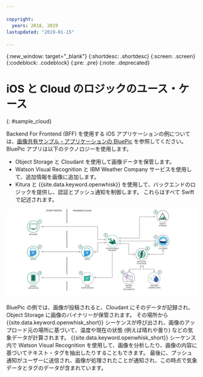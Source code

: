 ```yaml
---

copyright:
  years: 2018, 2019
lastupdated: "2019-01-15"

---
```


{:new_window: target="_blank"}
{:shortdesc: .shortdesc}
{:screen: .screen}
{:codeblock: .codeblock}
{:pre: .pre}
{:note: .deprecated}

# iOS と Cloud のロジックのユース・ケース
{: #sample_cloud}

Backend For Frontend (BFF) を使用する iOS アプリケーションの例については、[画像共有サンプル・アプリケーションの BluePic](https://github.com/IBM/BluePic) を参照してください。 BluePic アプリは以下のテクノロジーを使用します。

* Object Storage と Cloudant を使用して画像データを保管します。
* Watson Visual Recognition と IBM Weather Company サービスを使用して、追加情報を画像に追加します。
* Kitura と {{site.data.keyword.openwhisk}} を使用して、バックエンドのロジックを提供し、認証とプッシュ通知を制御します。
これらはすべて Swift で記述されます。

![BluePic](images/cloudlogic.png "BluePic のフロー")

BluePic の例では、画像が投稿されると、Cloudant にそのデータが記録され、Object Storage に画像のバイナリーが保管されます。 その場所から {{site.data.keyword.openwhisk_short}} シーケンスが呼び出され、画像のアップロード元の場所に基づいて、温度や現在の状態 (例えば晴れや曇り) などの気象データが計算されます。 {{site.data.keyword.openwhisk_short}} シーケンス内で Watson Visual Recognition を使用して、画像を分析したり、画像の内容に基づいてテキスト・タグを抽出したりすることもできます。 最後に、プッシュ通知がユーザーに送信され、画像が処理されたことが通知され、この時点で気象データとタグのデータが含まれています。
